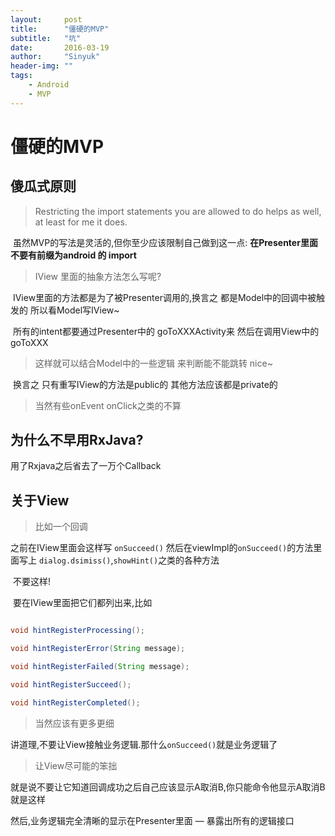 ```yaml
---
layout:     post
title:      "僵硬的MVP"
subtitle:   "坑"
date:       2016-03-19
author:     "Sinyuk"
header-img: ""
tags:
    - Android
    - MVP
---
```


# 僵硬的MVP #

## 傻瓜式原则 ##

> Restricting the import statements you are allowed to do helps as well, at least for me it does.

 虽然MVP的写法是灵活的,但你至少应该限制自己做到这一点: **在Presenter里面不要有前缀为android 的 import**

> IView 里面的抽象方法怎么写呢?

 IView里面的方法都是为了被Presenter调用的,换言之 都是Model中的回调中被触发的 所以看Model写IView~

 所有的intent都要通过Presenter中的 goToXXXActivity来 然后在调用View中的goToXXX

> 这样就可以结合Model中的一些逻辑 来判断能不能跳转 nice~

 换言之 只有重写IView的方法是public的 其他方法应该都是private的

> 当然有些onEvent onClick之类的不算



## 为什么不早用RxJava? ##

用了Rxjava之后省去了一万个Callback

## 关于View ##

> 比如一个回调

之前在IView里面会这样写 `onSucceed()` 然后在viewImpl的`onSucceed()`的方法里面写上 `dialog.dsimiss()`,`showHint()`之类的各种方法

 不要这样!

 要在IView里面把它们都列出来,比如

```java

void hintRegisterProcessing();

void hintRegisterError(String message);

void hintRegisterFailed(String message);

void hintRegisterSucceed();

void hintRegisterCompleted();

```

> 当然应该有更多更细

讲道理,不要让View接触业务逻辑.那什么`onSucceed()`就是业务逻辑了

> 让View尽可能的笨拙

就是说不要让它知道回调成功之后自己应该显示A取消B,你只能命令他显示A取消B 就是这样

然后,业务逻辑完全清晰的显示在Presenter里面  — 暴露出所有的逻辑接口

